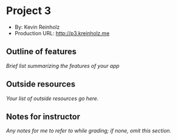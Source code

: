 # Project 3
+ By: Kevin Reinholz
+ Production URL: <http://p3.kreinholz.me>


## Outline of features
*Brief list summarizing the features of your app*

## Outside resources
*Your list of outside resources go here.*

## Notes for instructor
*Any notes for me to refer to while grading; if none, omit this section.*